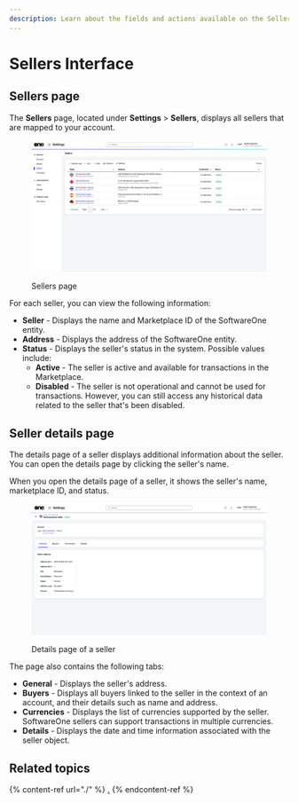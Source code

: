 ```yaml
---
description: Learn about the fields and actions available on the Sellers page.
---
```


# Sellers Interface

## Sellers page <a href="#agreements-interface" id="agreements-interface"></a>

The **Sellers** page, located under **Settings** > **Sellers**, displays all sellers that are mapped to your account.&#x20;

<figure><img src="../../../.gitbook/assets/image (338).png" alt=""><figcaption><p>Sellers page</p></figcaption></figure>

For each seller, you can view the following information:&#x20;

* **Seller** - Displays the name and Marketplace ID of the SoftwareOne entity.&#x20;
* **Address** - Displays the address of the SoftwareOne entity.
* **Status** - Displays the seller's status in the system. Possible values include:
  * **Active** - The seller is active and available for transactions in the Marketplace.
  * **Disabled** - The seller is not operational and cannot be used for transactions. However, you can still access any historical data related to the seller that's been disabled.&#x20;

## Seller details page <a href="#subscription-details" id="subscription-details"></a>

The details page of a seller displays additional information about the seller. You can open the details page by clicking the seller's name.

When you open the details page of a seller, it shows the seller's name, marketplace ID, and status.&#x20;

<figure><img src="../../../.gitbook/assets/image (461).png" alt=""><figcaption><p>Details page of a seller</p></figcaption></figure>

The page also contains the following tabs:

* **General** - Displays the seller's address.
* **Buyers** - Displays all buyers linked to the seller in the context of an account, and their details such as name and address.
* **Currencies** - Displays the list of currencies supported by the seller. SoftwareOne sellers can support transactions in multiple currencies.
* **Details** - Displays the date and time information associated with the seller object.

## Related topics

{% content-ref url="./" %}
[.](./)
{% endcontent-ref %}
